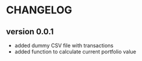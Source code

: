 # CHANGELOG
## version 0.0.1
- added dummy CSV file with transactions
- added function to calculate current portfolio value